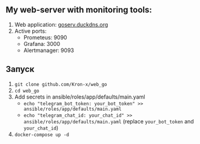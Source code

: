 ## My web-server with monitoring tools:
1. Web application: [goserv.duckdns.org](http://goserv.duckdns.org)
2. Active ports: 
   - Prometeus: 9090
   - Grafana: 3000 
   - Alertmanager: 9093
   
## **Запуск**
1. `git clone github.com/Kron-x/web_go`
2. `cd web_go`
3. Add secrets in ansible/roles/app/defaults/main.yaml
   - `echo "telegram_bot_token: your_bot_token" >> ansible/roles/app/defaults/main.yaml`
   - `echo "telegram_chat_id: your_chat_id" >> ansible/roles/app/defaults/main.yaml`
   (replace `your_bot_token` and `your_chat_id`)
4. `docker-compose up -d`